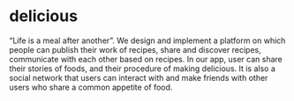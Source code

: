delicious
=========
“Life is a meal after another”.
We design and implement a platform on which people can publish
their work of recipes, share and discover recipes, communicate
with each other based on recipes. In our app, user can share their
stories of foods, and their procedure of making delicious. It is also
a social network that users can interact with and make friends
with other users who share a common appetite of food.
